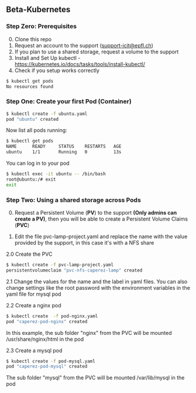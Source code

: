 ## Beta-Kubernetes

### Step Zero: Prerequisites

0. Clone this repo
1. Request an account to the support (support-icit@epfl.ch)
2. If you plan to use a shared storage, request a volume  to the support
3. Install and Set Up kubectl - https://kubernetes.io/docs/tasks/tools/install-kubectl/
4. Check if you setup works correctly
```sh
$ kubectl get pods     
No resources found
```
### Step One: Create your first Pod (Container)
```sh
$ kubectl create -f ubuntu.yaml     
pod "ubuntu" created
```
Now list all pods running:
```sh
$ kubectl get pods
NAME      READY     STATUS    RESTARTS   AGE
ubuntu    1/1       Running   0          13s
```
You can log in to your pod 
```sh
$ kubectl exec -it ubuntu -- /bin/bash
root@ubuntu:/# exit
exit
```
### Step Two: Using a shared storage across Pods
0. Request a Persistent Volume (**PV**) to the support **(Only admins can create a PV)**, then you will be able to create a Persistent Volume Claims (**PVC**)

1. Edit the file pvc-lamp-project.yaml and replace the name with the value provided by the support, in this case it's with a NFS share

2.0 Create the PVC
```sh
$ kubectl create -f pvc-lamp-project.yaml 
persistentvolumeclaim "pvc-nfs-caperez-lamp" created
```
2.1 Change the values for the name and the label in yaml files. You can also change settings like the root password with the environment variables in the yaml file for mysql pod

2.2 Create a nginx pod
```sh
$ kubectl create  -f pod-nginx.yaml
pod "caperez-pod-nginx" created
```
In this example, the sub folder "nginx" from the PVC will be mounted /usr/share/nginx/html  in the pod

2.3 Create a mysql pod
```sh
$ kubectl create -f pod-mysql.yaml
pod "caperez-pod-mysql" created
```
The sub folder "mysql" from the PVC will be mounted /var/lib/mysql in the pod

